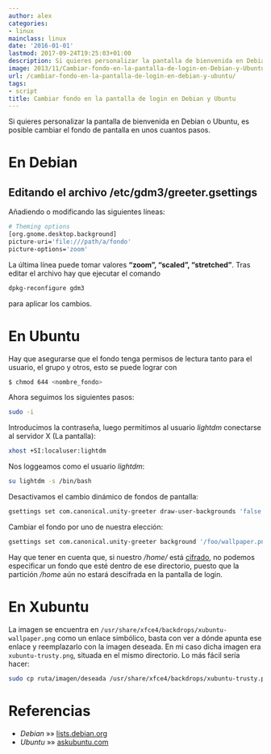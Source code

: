 ```yaml
---
author: alex
categories:
- linux
mainclass: linux
date: '2016-01-01'
lastmod: 2017-09-24T19:25:03+01:00
description: Si quieres personalizar la pantalla de bienvenida en Debian o Ubuntu,  es posible cambiar el fondo de pantalla en unos cuantos pasos.
image: 2013/11/Cambiar-fondo-en-la-pantalla-de-login-en-Debian-y-Ubuntu.jpg
url: /cambiar-fondo-en-la-pantalla-de-login-en-debian-y-ubuntu/
tags:
- script
title: Cambiar fondo en la pantalla de login en Debian y Ubuntu
---
```


<figure>
    <a href="/img/2013/11/Cambiar-fondo-en-la-pantalla-de-login-en-Debian-y-Ubuntu.jpg"><amp-img sizes="(min-width: 3264px) 3264px, 100vw" on="tap:lightbox1" role="button" tabindex="0" layout="responsive" src="/img/2013/11/Cambiar-fondo-en-la-pantalla-de-login-en-Debian-y-Ubuntu.jpg" title="Cambiar fondo en la pantalla de login en Debian y Ubuntu" alt="Cambiar fondo en la pantalla de login en Debian y Ubuntu" width="3264px" height="2448px" /></a>
</figure>

Si quieres personalizar la pantalla de bienvenida en Debian o Ubuntu, es posible cambiar el fondo de pantalla en unos cuantos pasos.

<!--more--><!--ad-->

# En Debian

## Editando el archivo /etc/gdm3/greeter.gsettings

Añadiendo o modificando las siguientes líneas:

```bash
# Theming options
[org.gnome.desktop.background]
picture-uri='file:///path/a/fondo'
picture-options='zoom'

```

La última línea puede tomar valores **&#8220;zoom&#8221;, &#8220;scaled&#8221;, &#8220;stretched&#8221;**. Tras editar el archivo hay que ejecutar el comando

```bash
dpkg-reconfigure gdm3

```

para aplicar los cambios.

# En Ubuntu

Hay que asegurarse que el fondo tenga permisos de lectura tanto para el usuario, el grupo y otros, esto se puede lograr con

```bash
$ chmod 644 <nombre_fondo>

```

Ahora seguimos los siguientes pasos:

```bash
sudo -i

```

Introducimos la contraseña, luego permitimos al usuario *lightdm* conectarse al servidor X (La pantalla):

```bash
xhost +SI:localuser:lightdm

```

Nos loggeamos como el usuario *lightdm*:

```bash
su lightdm -s /bin/bash

```

Desactivamos el cambio dinámico de fondos de pantalla:

```bash
gsettings set com.canonical.unity-greeter draw-user-backgrounds 'false'

```

Cambiar el fondo por uno de nuestra elección:

```bash
gsettings set com.canonical.unity-greeter background '/foo/wallpaper.png'

```

Hay que tener en cuenta que, si nuestro */home/* está [cifrado][1], no podemos especificar un fondo que esté dentro de ese directorio, puesto que la partición */home* aún no estará descifrada en la pantalla de login.

# En Xubuntu

La imagen se encuentra en `/usr/share/xfce4/backdrops/xubuntu-wallpaper.png` como un enlace simbólico, basta con ver a dónde apunta ese enlace y reemplazarlo con la imagen deseada. En mi caso dicha imagen era `xubuntu-trusty.png`, situada en el mismo directorio. Lo más fácil sería hacer:

```bash
sudo cp ruta/imagen/deseada /usr/share/xfce4/backdrops/xubuntu-trusty.png
```

<figure>
    <a href="/img/2013/11/Cambiar-fondo-en-la-pantalla-de-login-en-Debian-y-Ubuntu.jpg"><amp-img sizes="(min-width: 3264px) 3264px, 100vw" on="tap:lightbox1" role="button" tabindex="0" layout="responsive" src="/img/2013/11/Cambiar-fondo-en-la-pantalla-de-login-en-Debian-y-Ubuntu.jpg" title="Cambiar fondo en la pantalla de login en Debian y Ubuntu" alt="Cambiar fondo en la pantalla de login en Debian y Ubuntu" width="3264px" height="2448px" /></a>
</figure>

# Referencias

- *Debian* »» <a href="http://lists.debian.org/debian-desktop/2012/03/msg00054.html" target="_blank">lists.debian.org</a>
- *Ubuntu* »» <a href="http://askubuntu.com/questions/64001/how-do-i-change-the-wallpaper-in-lightdm" target="_blank">askubuntu.com</a>

[1]: https://elbauldelprogramador.com/como-cifrar-archivos-con-openssl/ "Cómo cifrar archivos con openssl"
